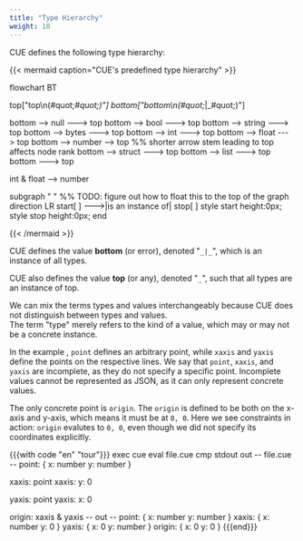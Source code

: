 ```yaml
---
title: "Type Hierarchy"
weight: 10
---
```


CUE defines the following type hierarchy:

{{< mermaid caption="CUE's predefined type hierarchy" >}}

flowchart BT

top["top\n(#quot;_#quot;)"]
bottom["bottom\n(#quot;_|_#quot;)"]

bottom  --> null   ---> top
bottom  --> bool   ---> top
bottom  --> string ---> top
bottom  --> bytes  ---> top
bottom  --> int    ---> top
bottom  --> float  ---> top
bottom  --> number  --> top %% shorter arrow stem leading to top affects node rank
bottom  --> struct ---> top
bottom  --> list   ---> top
bottom             ---> top

int & float --> number

subgraph " " %% TODO: figure out how to float this to the top of the graph
  direction LR
  start[ ] --->|is an instance of| stop[ ]
  style start height:0px;
  style stop height:0px;
end

{{< /mermaid >}}

CUE defines the value **bottom** (or error),
denoted "`_|_`",
which is an instance of all types.

CUE also defines the value **top** (or any),
denoted "`_`", <!-- ` vim syntax highlighting hack -->
such that all types are an instance of top.

We can mix the terms types and values interchangeably because
CUE does not distinguish between types and values.\
The term "type" merely refers to the kind of a value,
which may or may not be a concrete instance.

<!-- FIXME: this example seems to require a lot of prose.

Identify its /irreducible/ core,
and figure out if can we construct a different example that
requires less prose to communicate its essential lesson.
-->
In the example , `point` defines an arbitrary point, while `xaxis` and `yaxis`
define the points on the respective lines.
We say that `point`, `xaxis`, and `yaxis` are incomplete,
as they do not specify a specific point.
Incomplete values cannot be represented as JSON,
as it can only represent concrete values.

The only concrete point is `origin`.
The `origin` is defined to be both on the x-axis and y-axis, which means it
must be at `0, 0`.
Here we see constraints in action:
`origin` evalutes to `0, 0`, even though we did not specify its coordinates
explicitly.

{{{with code "en" "tour"}}}
exec cue eval file.cue
cmp stdout out
-- file.cue --
point: {
	x: number
	y: number
}

xaxis: point
xaxis: y: 0

yaxis: point
yaxis: x: 0

origin: xaxis & yaxis
-- out --
point: {
    x: number
    y: number
}
xaxis: {
    x: number
    y: 0
}
yaxis: {
    x: 0
    y: number
}
origin: {
    x: 0
    y: 0
}
{{{end}}}
